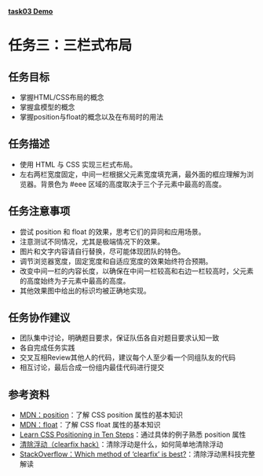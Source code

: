 [**task03 Demo**](https://yuhaihua200.github.io/baidu-ife2016/task03/task03.html)

# 任务三：三栏式布局

## 任务目标

 - 掌握HTML/CSS布局的概念
 - 掌握盒模型的概念
 - 掌握position与float的概念以及在布局时的用法

## 任务描述

 - 使用 HTML 与 CSS 实现三栏式布局。
 - 左右两栏宽度固定，中间一栏根据父元素宽度填充满，最外面的框应理解为浏览器。背景色为 #eee 区域的高度取决于三个子元素中最高的高度。

## 任务注意事项

 - 尝试 position 和 float 的效果，思考它们的异同和应用场景。
 - 注意测试不同情况，尤其是极端情况下的效果。
 - 图片和文字内容请自行替换，尽可能体现团队的特色。
 - 调节浏览器宽度，固定宽度和自适应宽度的效果始终符合预期。
 - 改变中间一栏的内容长度，以确保在中间一栏较高和右边一栏较高时，父元素的高度始终为子元素中最高的高度。
 - 其他效果图中给出的标识均被正确地实现。

## 任务协作建议

 - 团队集中讨论，明确题目要求，保证队伍各自对题目要求认知一致
 - 各自完成任务实践
 - 交叉互相Review其他人的代码，建议每个人至少看一个同组队友的代码
 - 相互讨论，最后合成一份组内最佳代码进行提交

## 参考资料

 - [MDN：position](https://developer.mozilla.org/zh-CN/docs/Web/CSS/position)：了解 CSS position 属性的基本知识
 - [MDN：float](https://developer.mozilla.org/en-US/docs/Web/CSS/float)：了解 CSS float 属性的基本知识
 - [Learn CSS Positioning in Ten Steps](http://www.barelyfitz.com/screencast/html-training/css/positioning/)：通过具体的例子熟悉 position 属性
 - [清除浮动（clearfix hack）](http://zh.learnlayout.com/clearfix.html)：清除浮动是什么，如何简单地清除浮动
 - [StackOverflow：Which method of ‘clearfix’ is best?](http://stackoverflow.com/questions/211383/which-method-of-clearfix-is-best)：清除浮动黑科技完整解读